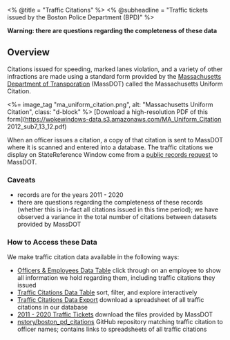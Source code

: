 <% @title = "Traffic Citations" %>
<% @subheadline = "Traffic tickets issued by the Boston Police Department (BPD)" %>

**Warning: there are questions regarding the completeness of these data**

## Overview
Citations issued for speeding, marked lanes violation, and a variety of other infractions are made using a standard form provided by the [Massachusetts Department of Transporation](https://www.mass.gov/orgs/massachusetts-department-of-transportation) (MassDOT) called the Massachusetts Uniform Citation.

<%= image_tag "ma_uniform_citation.png", alt: "Massachusetts Uniform Citation", class: "d-block" %>
[Download a high-resolution PDF of this form](https://wokewindows-data.s3.amazonaws.com/MA_Uniform_Citation 2012_sub7_13_12.pdf)

When an officer issues a citation, a copy of that citation is sent to MassDOT where it is scanned and entered into a database. The traffic citations we display on StateReference Window come from a [public records request](/data_sources/2011_2020_citations) to MassDOT.

### Caveats

- records are for the years 2011 - 2020
- there are questions regarding the completeness of these records (whether this is in-fact all citations issued in this time period); we have observed a variance in the total number of citations between datasets provided by MassDOT

### How to Access these Data
We make traffic citation data available in the following ways:

- [Officers & Employees Data Table](/officers) click through on an employee to show all information we hold regarding them, including traffic citations they issued
- [Traffic Citations Data Table](/citations) sort, filter, and explore interactively
- [Traffic Citations Data Export](/exports#citations) download a spreadsheet of all traffic citations in our database
- [2011 - 2020 Traffic Tickets](/data_sources/2011_2020_citations) download the files provided by MassDOT
- [nstory/boston\_pd\_citations](https://github.com/nstory/boston_pd_citations) GitHub repository matching traffic citation to officer names; contains links to spreadsheets of all traffic citations
